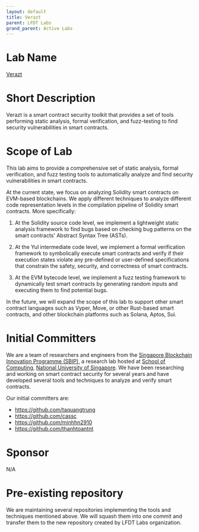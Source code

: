 ```yaml
---
layout: default
title: Verazt
parent: LFDT Labs
grand_parent: Active Labs
---
```

# Lab Name
[Verazt](https://github.com/LF-Decentralized-Trust-labs/verazt)

# Short Description

Verazt is a smart contract security toolkit that provides a set of tools performing static analysis, formal verification, and fuzz-testing to find security vulnerabilities in smart contracts.

# Scope of Lab

This lab aims to provide a comprehensive set of static analysis, formal verification, and fuzz testing tools to automatically analyze and find security vulnerabilities in smart contracts.

At the current state, we focus on analyzing Solidity smart contracts on EVM-based blockchains. We apply different techniques to analyze different code representation levels in the compilation pipeline of Solidity smart contracts. More specifically:

1. At the Solidity source code level, we implement a lightweight static analysis framework to find bugs based on checking bug patterns on the smart contracts' Abstract Syntax Tree (ASTs).

2. At the Yul intermediate code level, we implement a formal verification framework to symbolically execute smart contracts and verify if their execution states violate any pre-defined or user-defined specifications that constrain the safety, security, and correctness of smart contracts.

3. At the EVM bytecode level, we implement a fuzz testing framework to dynamically test smart contracts by generating random inputs and executing them to find potential bugs.

In the future, we will expand the scope of this lab to support other smart contract languages such as Vyper, Move, or other Rust-based smart contracts, and other blockchain platforms such as Solana, Aptos, Sui.

# Initial Committers

We are a team of researchers and engineers from the [Singapore Blockchain Innovation Programme (SBIP)](https://sbip.sg/), a research lab hosted at [School of Computing](https://www.comp.nus.edu.sg/), [National University of Singapore](https://www.nus.edu.sg/). We have been researching and working on smart contract security for several years and have developed several tools and techniques to analyze and verify smart contracts.

Our initial committers are:

- https://github.com/taquangtrung
- https://github.com/cassc
- https://github.com/minhhn2910
- https://github.com/thanhtoantnt

# Sponsor

N/A

# Pre-existing repository

We are maintaining several repositories implementing the tools and techniques mentioned above. We will squash them into one commit and transfer them to the new repository created by LFDT Labs organization.
